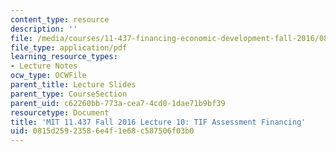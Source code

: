 ```yaml
---
content_type: resource
description: ''
file: /media/courses/11-437-financing-economic-development-fall-2016/0815d25923586e4f1e68c587506f03b0_MIT11_437F16_Lec10.pdf
file_type: application/pdf
learning_resource_types:
- Lecture Notes
ocw_type: OCWFile
parent_title: Lecture Slides
parent_type: CourseSection
parent_uid: c62260bb-773a-cea7-4cd0-1dae71b9bf39
resourcetype: Document
title: 'MIT 11.437 Fall 2016 Lecture 10: TIF Assessment Financing'
uid: 0815d259-2358-6e4f-1e68-c587506f03b0
---
```

